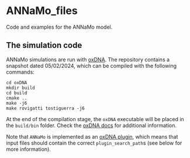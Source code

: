 # ANNaMo_files

Code and examples for the ANNaMo model.

## The simulation code

ANNaMo simulations are run with [oxDNA](https://github.com/lorenzo-rovigatti/oxDNA). The repository contains a snapshot dated 05/02/2024, which can be compiled with the following commands:

```
cd oxDNA
mkdir build
cd build
cmake ..
make -j6
make rovigatti tostiguerra -j6
```

At the end of the compilation stage, the `oxDNA` executable will be placed in the `build/bin` folder. Check the [oxDNA docs](https://lorenzo-rovigatti.github.io/oxDNA/) for additional information.

Note that `ANNaMo` is implemented as an [oxDNA plugin](https://lorenzo-rovigatti.github.io/oxDNA/input.html#plugins-options), which means that input files should contain the correct `plugin_search_path`s (see below for more information).

